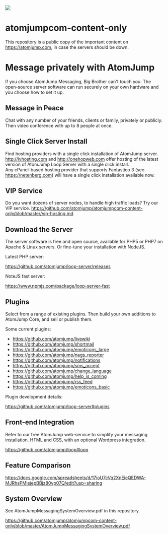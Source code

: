 <img src="https://atomjump.com/images/logo80.png">

# atomjumpcom-content-only
This repository is a public copy of the important content on https://atomjump.com, 
in case the servers should be down.



# Message privately with AtomJump
If you choose AtomJump Messaging, Big Brother can't touch you. The open-source server software can run securely on your own hardware and you choose how to set it up.

## Message in Peace
Chat with any number of your friends, clients or family, privately or publicly. Then video conference with up to 8 people at once.

## Single Click Server Install

Find hosting providers with a single click installation of AtomJump server.
http://ivhosting.com and http://onehopweb.com offer hosting of the latest version of AtomJump Loop Server with a single click install.	
Any cPanel-based hosting provider that supports Fantastico 3 (see https://netenberg.com) will have a single click installation available now.

## VIP Service
Do you want  dozens of server nodes, to handle high traffic loads? Try our VIP service.
https://github.com/atomjump/atomjumpcom-content-only/blob/master/vip-hosting.md

## Download the Server
The server software is free and open source, available for PHP5 or PHP7 on Apache & Linux servers. Or fine-tune your installation with NodeJS.

Latest PHP server:

https://github.com/atomjump/loop-server/releases

NoteJS fast server:

https://www.npmjs.com/package/loop-server-fast


## Plugins
Select from a range of existing plugins. Then build your own additions to AtomJump Core, and sell or publish them.

Some current plugins:

* https://github.com/atomjump/livewiki
* https://github.com/atomjump/shortmail
* https://github.com/atomjump/emoticons_large
* https://github.com/atomjump/nags_reporter
* https://github.com/atomjump/notifications
* https://github.com/atomjump/sms_accept
* https://github.com/atomjump/change_language
* https://github.com/atomjump/help_is_coming
* https://github.com/atomjump/rss_feed
* https://github.com/atomjump/emoticons_basic


Plugin development details:

https://github.com/atomjump/loop-server#plugins

## Front-end Integration
Refer to our free AtomJump web-service to simplify your messaging installation. HTML and CSS, with an optional Wordpress integration. 

https://github.com/atomjump/loop#loop


## Feature Comparison

https://docs.google.com/spreadsheets/d/17ioU7cVq2XnEieQEDWA-MJRhsPMlejepBBjz80vp07Q/edit?usp=sharing


## System Overview

See AtomJumpMessagingSystemOverview.pdf in this repository.

https://github.com/atomjump/atomjumpcom-content-only/blob/master/AtomJumpMessagingSystemOverview.pdf


